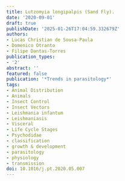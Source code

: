 ```yaml
---
title: Lutzomyia longipalpis (Sand Fly).
date: '2020-09-01'
draft: true
publishDate: '2025-01-26T17:04:59.332679Z'
authors:
- Lucas Christian de Sousa-Paula
- Domenico Otranto
- Filipe Dantas-Torres
publication_types:
- '2'
abstract: ''
featured: false
publication: '*Trends in parasitology*'
tags:
- Animal Distribution
- Animals
- Insect Control
- Insect Vectors
- Leishmania infantum
- Leishmaniasis
- Visceral
- Life Cycle Stages
- Psychodidae
- classification
- growth & development
- parasitology
- physiology
- transmission
doi: 10.1016/j.pt.2020.05.007
---
```


